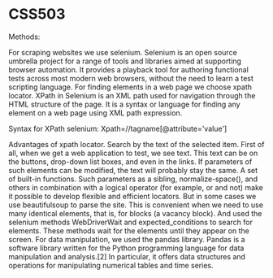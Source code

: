 # CSS503

Methods:

  For scraping websites we use selenium. Selenium is an open source umbrella project for a range of tools and libraries aimed at supporting browser automation. It provides a playback tool for authoring functional tests across most modern web browsers, without the need to learn a test scripting language. 
	For finding elements in a web page we choose xpath locator. XPath in Selenium is an XML path used for navigation through the HTML structure of the page. It is a syntax or language for finding any element on a web page using XML path expression.
  
Syntax for XPath selenium:
Xpath=//tagname[@attribute='value']

  Advantages of xpath locator. Search by the text of the selected item. First of all, when
we get a web application to test, we see text. This text can be on the buttons, drop-down list boxes, and even in the links. If parameters of such elements can be modified, the text will probably stay the same. A set of built-in functions. Such parameters as a sibling, normalize-space(), and others in combination with a logical operator (for example, or and not) make it possible to develop flexible and efficient locators.
	But in some cases we use beautifulsoup to parse the site. This is convenient when we need to use many identical elements, that is, for blocks (a vacancy block).
And used the selenium methods WebDriverWait and expected_conditions to search for elements. These methods wait for the elements until they appear on the screen.
	For data manipulation, we used the pandas library. Pandas is a software library written for the Python programming language for data manipulation and analysis.[2] In particular, it offers data structures and operations for manipulating numerical tables and time series.
